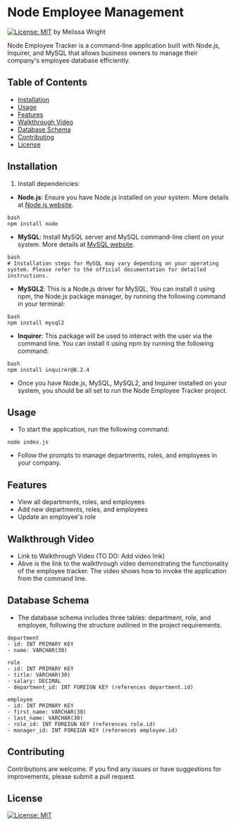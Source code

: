 # Node Employee Management
[![License: MIT](https://img.shields.io/badge/License-MIT-yellow.svg)](https://opensource.org/licenses/MIT)
by Melissa Wright

Node Employee Tracker is a command-line application built with Node.js, Inquirer, and MySQL that allows business owners to manage their company's employee database efficiently.

## Table of Contents

- [Installation](#installation)
- [Usage](#usage)
- [Features](#features)
- [Walkthrough Video](#walkthrough-video)
- [Database Schema](#database-schema)
- [Contributing](#contributing)
- [License](#license)

## Installation

1. Install dependencies:

- **Node.js**: Ensure you have Node.js installed on your system. More details at [Node.js website](https://nodejs.org/).

```
bash
npm install node
```

- **MySQL**: Install MySQL server and MySQL command-line client on your system. More details at [MySQL website](https://dev.mysql.com/downloads/).

```
bash
# Installation steps for MySQL may vary depending on your operating system. Please refer to the official documentation for detailed instructions.
```

- **MySQL2**: This is a Node.js driver for MySQL. You can install it using npm, the Node.js package manager, by running the following command in your terminal:

```
bash
npm install mysql2
```

- **Inquirer**: This package will be used to interact with the user via the command line. You can install it using npm by running the following command:

```
bash
npm install inquirer@8.2.4
```

- Once you have Node.js, MySQL, MySQL2, and Inquirer installed on your system, you should be all set to run the Node Employee Tracker project.

## Usage
- To start the application, run the following command:

```node index.js```

- Follow the prompts to manage departments, roles, and employees in your company.

## Features
- View all departments, roles, and employees
- Add new departments, roles, and employees
- Update an employee's role

## Walkthrough Video
- Link to Walkthrough Video (TO DO: Add video link)
- Abve is the link to the walkthrough video demonstrating the functionality of the employee tracker. The video shows how to invoke the application from the command line.

## Database Schema
- The database schema includes three tables: department, role, and employee, following the structure outlined in the project requirements.

```
department
- id: INT PRIMARY KEY
- name: VARCHAR(30)

role
- id: INT PRIMARY KEY
- title: VARCHAR(30)
- salary: DECIMAL
- department_id: INT FOREIGN KEY (references department.id)

employee
- id: INT PRIMARY KEY
- first_name: VARCHAR(30)
- last_name: VARCHAR(30)
- role_id: INT FOREIGN KEY (references role.id)
- manager_id: INT FOREIGN KEY (references employee.id)
```

## Contributing
Contributions are welcome. If you find any issues or have suggestions for improvements, please submit a pull request. 

## License
[![License: MIT](https://img.shields.io/badge/License-MIT-yellow.svg)](https://opensource.org/licenses/MIT)

   
